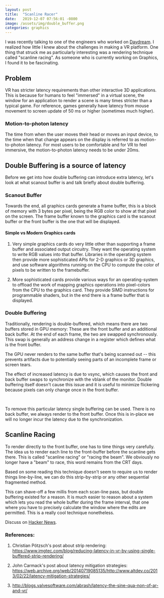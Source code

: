 ```yaml
---
layout: post
title:  "Scanline Racer"
date:   2019-12-07 07:56:01 -0800
image: /assets/img/double_buffer.png
categories: graphics
---
```


I was recently talking to one of the engineers who worked on [Daydream](https://en.wikipedia.org/wiki/Google_Daydream). I realized how little I knew about the challenges in making a VR platform. One thing that struck me as particularly interesting was a rendering technique called "scanline racing". As someone who is currently working on Graphics, I found it to be fascinating.

Problem
-------

VR has stricter latency requirements than other interactive 3D applications. This is because for humans to feel "immersed" in a virtual scene, the window for an application to render a scene is many times stricter than a typical game. For reference, games generally have latency from mouse movement to screen update of 50 ms or higher (sometimes much higher).

### Motion-to-photon latency

The time from when the user moves their head or moves an input device, to the time when that change appears on the display is referred to as motion-to-photon latency. For most users to be comfortable and for VR to feel immersive, the motion-to-photon latency needs to be under 20ms.

Double Buffering is a source of latency
---------------------------------------

Before we get into how double buffering can introduce extra latency, let's look at what scanout buffer is and talk briefly about double buffering.

### Scanout Buffer

Towards the end, all graphics cards generate a frame buffer, this is a block of memory with 3 bytes per pixel, being the RGB color to show at that pixel on the screen. The frame buffer known to the graphics card is the scanout buffer or the front buffer is the one that will be displayed.

#### Simple vs Modern Graphics cards

1.  Very simple graphics cards do very little other than supporting a frame buffer and associated output circuitry. They want the operating system to write RGB values into that buffer. Libraries in the operating system then provide more sophisticated APIs for 2-D graphics or 3D graphics, and use software algorithms running on the CPU to compute the color of pixels to be written to the framebuffer.

2.  More sophisticated cards provide various ways for an operating-system to offload the work of mapping graphics operations into pixel-colors from the CPU to the graphics card. They provide SIMD instructions for programmable shaders, but in the end there is a frame buffer that is displayed.

### Double Buffering

Traditionally, rendering is double-buffered, which means there are two buffers stored in GPU memory: These are the front buffer and an additional back buffer. At the end of each frame, the two are swapped synchronously. This swap is generally an address change in a register which defines what is the front buffer.

The GPU never renders to the same buffer that's being scanned out -- this prevents artifacts due to potentially seeing parts of an incomplete frame or screen tears.

The effect of increased latency is due to vsync, which causes the front and back buffer swaps to synchronize with the vblank of the monitor. Double buffering itself doesn't cause this issue and it is useful to minimize flickering because pixels can only change once in the front buffer.

<center>
  <canvas id="double_buffer_canvas"  width="500" height="500">
  </canvas>

  <p id="double_buffer_info">&nbsp;</p>
</center>

To remove this particular latency single buffering can be used. There is no back buffer, we always render to the front buffer. Once this is in-place we will no longer incur the latency due to the synchronization.

Scanline Racing
---------------

To render directly to the front buffer, one has to time things very carefully. The idea us to render each line to the front-buffer before the scanline gets there. This is called "scanline racing" or "racing the beam". We obviously no longer have a "beam" to race, this word remains from the CRT days.

Based on some reading this technique doesn't seem to require us to render things line-by-line, we can do this strip-by-strip or any other sequential fragmented method.

This can shave-off a few millis from each scan-line pass, but double buffering existed for a reason. It is much easier to reason about a system which lets you read the whole buffer during the frame interval, that one where you have to precisely calculate the window where the edits are permitted. This is a really cool technique nonetheless.

Discuss on [Hacker News](https://iska.is/graphics/2019/12/07/scanline-racer.html).

<!-- <center>
  <canvas id="scl_racer_canvas"  width="500" height="500">
  </canvas>
</center> -->

<script src="/assets/js/double_buffer_bundle.js"></script>
<!-- <script src="/assets/js/scanline_racer_bundle.js"></script> -->

<script>
  window.RenderDblBuffer();
  // window.RenderSclRacer();
</script>


### References:

1.  Christian Pötzsch's post about strip rendering: <https://www.imgtec.com/blog/reducing-latency-in-vr-by-using-single-buffered-strip-rendering/>

2.  John Carmack's post about latency mitigation strategies: <https://web.archive.org/web/20140719085135/http://www.altdev.co/2013/02/22/latency-mitigation-strategies/>

3.  <http://blogs.valvesoftware.com/abrash/latency-the-sine-qua-non-of-ar-and-vr/>
